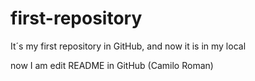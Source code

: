 # first-repository
It´s my first repository in GitHub, and now it is in my local

now I am edit README in GitHub (Camilo Roman)
